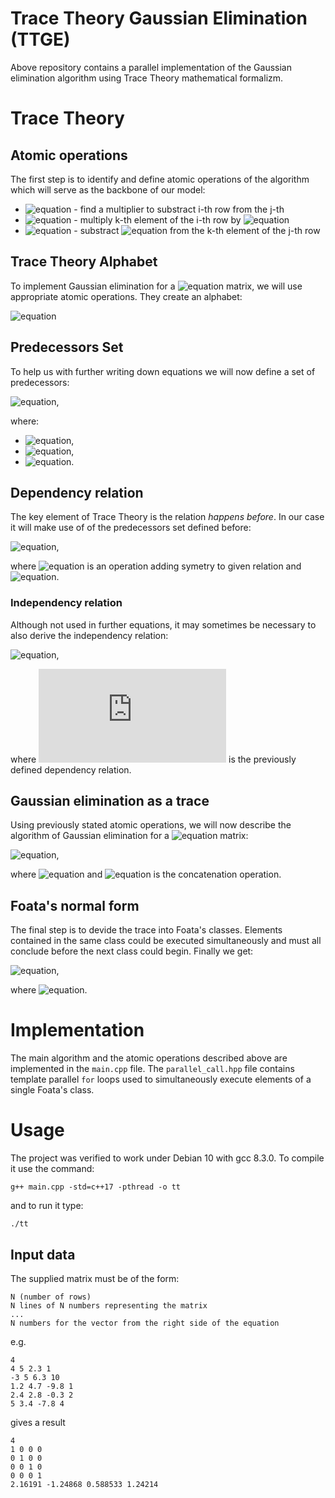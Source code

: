 # Trace Theory Gaussian Elimination (TTGE)
Above repository contains a parallel implementation of the Gaussian elimination algorithm using Trace Theory mathematical formalizm.

# Trace Theory
## Atomic operations
The first step is to identify and define atomic operations of the algorithm which will serve as the backbone of our model:
* ![equation](http://latex.codecogs.com/gif.latex?A_{i,j}) - find a multiplier to substract i-th row from the j-th
* ![equation](http://latex.codecogs.com/gif.latex?B_{i,j,k}) - multiply k-th element of the i-th row by ![equation](http://latex.codecogs.com/gif.latex?A_{i,j})
* ![equation](http://latex.codecogs.com/gif.latex?C_{i,j,k}) - substract ![equation](http://latex.codecogs.com/gif.latex?B_{i,j,k}) from the k-th element of the j-th row

## Trace Theory Alphabet
To implement Gaussian elimination for a ![equation](http://latex.codecogs.com/gif.latex?N\times%20N) matrix, we will use appropriate atomic operations. They create an alphabet:

![equation](http://latex.codecogs.com/gif.latex?\Sigma%3D%20\\{A_{i,j},%20B_{i,j,k},%20C_{i,j,k}%20\\}%20\quad%20\underset{1%20\leq%20i%20%3C%20N}{\forall}%20\\;%20\underset{i%20%3C%20j%20\leq%20N}{\forall}%20\\;%20\underset{i%20\leq%20k%20\leq%20N+1}{\forall})

## Predecessors Set
To help us with further writing down equations we will now define a set of predecessors:

![equation](http://latex.codecogs.com/gif.latex?\Lambda%3D\Lambda_1\cup\Lambda_2\cup\Lambda_3),

where:
* ![equation](http://latex.codecogs.com/gif.latex?\Lambda_1%3D\\{%20(A_{i,j},%20B_{i,j,k}),%20(B_{i,j,k},%20C_{i,j,k})%20\\}%20\quad%20\underset{1%20\leq%20i%20%3C%20N}{\forall}%20\\;%20\underset{i%20%3C%20j%20\leq%20N}{\forall}%20\\;%20\underset{i%20\leq%20k%20\leq%20N+1}{\forall}),
* ![equation](http://latex.codecogs.com/gif.latex?\Lambda_2%3D\\{%20(C_{i-1,i,i},%20A_{i,j}),%20(C_{i-1,j,i},%20A_{i,j})%20\\}%20\quad%20\underset{2%20\leq%20i%20%3C%20N}{\forall}%20\\;%20\underset{i%20%3C%20j%20\leq%20N}{\forall}),
* ![equation](http://latex.codecogs.com/gif.latex?\Lambda_3%3D\\{%20(C_{i-1,i,k},%20B_{i,j,k}),%20(C_{i-1,j,k},%20C_{i,j,k})%20\\}%20\quad%20\underset{2%20\leq%20i%20%3C%20N}{\forall}%20\\;%20\underset{i%20%3C%20j%20\leq%20N}{\forall}%20\\;%20\underset{i%20%3C%20k%20\leq%20N+1}{\forall}).

## Dependency relation
The key element of Trace Theory is the relation *happens before*. In our case it will make use of of the predecessors set defined before:

![equation](http://latex.codecogs.com/gif.latex?D%3Dsym\\{\Lambda^+\\}\cup%20I_\Sigma),

where ![equation](http://latex.codecogs.com/gif.latex?sym\\{\cdot\\}) is an operation adding symetry to given relation and ![equation](http://latex.codecogs.com/gif.latex?I_\Sigma%3D\\{(a,a)%20\\;%20|%20\\;%20a%20\in%20\Sigma%20\\}).

### Independency relation
Although not used in further equations, it may sometimes be necessary to also derive the independency relation:

![equation](http://latex.codecogs.com/gif.latex?I%3D\Sigma^2%20-%20D),

where ![equation](http://latex.codecogs.com/gif.latex?D) is the previously defined dependency relation.

## Gaussian elimination as a trace
Using previously stated atomic operations, we will now describe the algorithm of Gaussian elimination for a ![equation](http://latex.codecogs.com/gif.latex?N\times%20N) matrix:

![equation](http://latex.codecogs.com/gif.latex?t%3Dt_1\circ%20t_2%20\circ%20\dots%20\circ%20t_{N-1}),

where ![equation](http://latex.codecogs.com/gif.latex?t_i%3D\langle%20A_{i,j},%20B_{i,j,k},%20C_{i,j,k}%20\rangle%20\quad%20\underset{i%20%3C%20j%20\leq%20N}{\forall}%20\\;%20\underset{i%20\leq%20k%20\leq%20N+1}{\forall}) and ![equation](http://latex.codecogs.com/gif.latex?\langle%20\\,%20\circ%20\\,%20\rangle) is the concatenation operation.

## Foata's normal form
The final step is to devide the trace into Foata's classes. Elements contained in the same class could be executed simultaneously and must all conclude before the next class could begin. Finally we get:

![equation](http://latex.codecogs.com/gif.latex?FNF%3DFNF_1%20\\;%20FNF_2%20\\;%20\dots%20\\;%20FNF_{N-1}),

where ![equation](http://latex.codecogs.com/gif.latex?FNF_i%3D[A_{i,j}]%20\\;%20[B_{i,j,k}]%20\\;%20[C_{i,j,k}]%20\\;%20\underset{i%20%3C%20j%20\leq%20N}{\forall}%20\\;%20\underset{i%20\leq%20k%20\leq%20N+1}{\forall}).

# Implementation
The main algorithm and the atomic operations described above are implemented in the `main.cpp` file. The `parallel_call.hpp` file contains template parallel `for` loops used to simultaneously execute elements of a single Foata's class.

# Usage
The project was verified to work under Debian 10 with gcc 8.3.0. To compile it use the command:
```
g++ main.cpp -std=c++17 -pthread -o tt
```
and to run it type:
```
./tt
```
## Input data
The supplied matrix must be of the form:
```
N (number of rows)
N lines of N numbers representing the matrix
...
N numbers for the vector from the right side of the equation
```
e.g.
```
4
4 5 2.3 1
-3 5 6.3 10
1.2 4.7 -9.8 1
2.4 2.8 -0.3 2
5 3.4 -7.8 4
```
gives a result
```
4
1 0 0 0
0 1 0 0
0 0 1 0
0 0 0 1
2.16191 -1.24868 0.588533 1.24214
```
